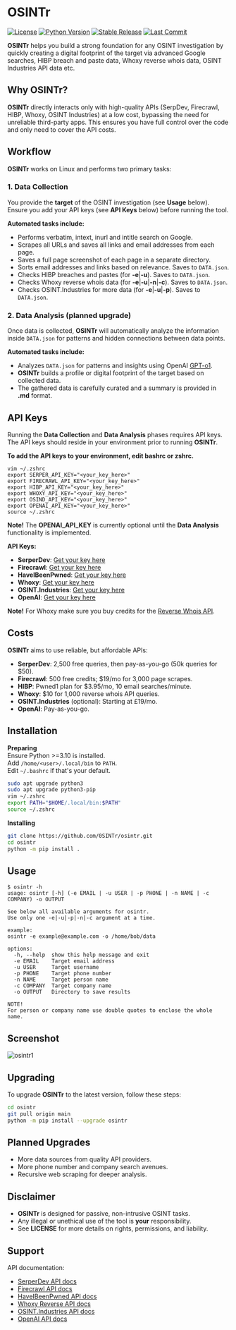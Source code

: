 
# OSINTr

[![License](https://img.shields.io/badge/license-MIT-blue.svg)](https://raw.githubusercontent.com/0SINTr/osintr/master/LICENSE)
[![Python Version](https://img.shields.io/badge/python-3.10+-green)](https://www.python.org)
[![Stable Release](https://img.shields.io/badge/version-0.1.0-blue.svg)](https://github.com/0SINTr/osintr/releases/tag/v0.1.0)
[![Last Commit](https://img.shields.io/github/last-commit/0SINTr/osintr)](https://github.com/0SINTr/osintr/commits/main)

**OSINTr** helps you build a strong foundation for any OSINT investigation by quickly creating a digital footprint of the target via advanced Google searches, HIBP breach and paste data, Whoxy reverse whois data, OSINT Industries API data etc.

## Why OSINTr?

**OSINTr** directly interacts only with high-quality APIs (SerpDev, Firecrawl, HIBP, Whoxy, OSINT Industries) at a low cost, bypassing the need for unreliable third-party apps. This ensures you have full control over the code and only need to cover the API costs.

## Workflow

**OSINTr** works on Linux and performs two primary tasks:

### 1. Data Collection

You provide the **target** of the OSINT investigation (see **Usage** below).   
Ensure you add your API keys (see **API Keys** below) before running the tool.

**Automated tasks include:**
- Performs verbatim, intext, inurl and intitle search on Google.
- Scrapes all URLs and saves all links and email addresses from each page.
- Saves a full page screenshot of each page in a separate directory.
- Sorts email addresses and links based on relevance. Saves to `DATA.json`.
- Checks HIBP breaches and pastes (for **-e**|**-u**). Saves to `DATA.json`.
- Checks Whoxy reverse whois data (for **-e**|**-u**|**-n**|**-c**). Saves to `DATA.json`.
- Checks OSINT.Industries for more data (for **-e**|**-u**|**-p**). Saves to `DATA.json`.

### 2. Data Analysis (planned upgrade)

Once data is collected, **OSINTr** will automatically analyze the information inside `DATA.json` for patterns and hidden connections between data points.

**Automated tasks include:**
- Analyzes `DATA.json` for patterns and insights using OpenAI [GPT-o1](https://openai.com/o1/).
- **OSINTr** builds a profile or digital footprint of the target based on collected data.
- The gathered data is carefully curated and a summary is provided in **.md** format.

## API Keys

Running the **Data Collection** and **Data Analysis** phases requires API keys.\
The API keys should reside in your environment prior to running **OSINTr**.

**To add the API keys to your environment, edit bashrc or zshrc.**
```plaintext
vim ~/.zshrc
export SERPER_API_KEY="<your_key_here>"
export FIRECRAWL_API_KEY="<your_key_here>"
export HIBP_API_KEY="<your_key_here>"
export WHOXY_API_KEY="<your_key_here>"
export OSIND_API_KEY="<your_key_here>"
export OPENAI_API_KEY="<your_key_here>"
source ~/.zshrc
```

**Note!** The **OPENAI_API_KEY** is currently optional until the **Data Analysis** functionality is implemented.

**API Keys:**

- **SerperDev**: [Get your key here](https://serper.dev/)
- **Firecrawl**: [Get your key here](https://www.firecrawl.dev/)
- **HaveIBeenPwned**: [Get your key here](https://haveibeenpwned.com/)
- **Whoxy**: [Get your key here](https://www.whoxy.com/)
- **OSINT.Industries**: [Get your key here](https://www.osint.industries/)
- **OpenAI**: [Get your key here](https://openai.com/)

**Note!** For Whoxy make sure you buy credits for the [Reverse Whois API](https://www.whoxy.com/pricing.php).

## Costs

**OSINTr** aims to use reliable, but affordable APIs:

- **SerperDev**: 2,500 free queries, then pay-as-you-go (50k queries for $50).
- **Firecrawl**: 500 free credits; $19/mo for 3,000 page scrapes. 
- **HIBP**: Pwned1 plan for $3.95/mo, 10 email searches/minute.
- **Whoxy**: $10 for 1,000 reverse whois API queries.
- **OSINT.Industries** (optional): Starting at £19/mo.
- **OpenAI**: Pay-as-you-go.

## Installation

**Preparing**\
Ensure Python >=3.10 is installed.\
Add `/home/<user>/.local/bin` to `PATH`.\
Edit `~/.bashrc` if that's your default.

```bash
sudo apt upgrade python3
sudo apt upgrade python3-pip
vim ~/.zshrc
export PATH="$HOME/.local/bin:$PATH"
source ~/.zshrc
```

**Installing**
```bash
git clone https://github.com/0SINTr/osintr.git
cd osintr
python -m pip install .
```

## Usage

```console
$ osintr -h
usage: osintr [-h] (-e EMAIL | -u USER | -p PHONE | -n NAME | -c COMPANY) -o OUTPUT

See below all available arguments for osintr.
Use only one -e|-u|-p|-n|-c argument at a time.

example:
osintr -e example@example.com -o /home/bob/data

options:
  -h, --help  show this help message and exit
  -e EMAIL    Target email address
  -u USER     Target username
  -p PHONE    Target phone number
  -n NAME     Target person name
  -c COMPANY  Target company name
  -o OUTPUT   Directory to save results

NOTE!
For person or company name use double quotes to enclose the whole name.
```

## Screenshot

![osintr1](osintr/docs/0SINTr.png)

## Upgrading

To upgrade **OSINTr** to the latest version, follow these steps:

```bash
cd osintr
git pull origin main
python -m pip install --upgrade osintr
```

## Planned Upgrades

- More data sources from quality API providers.
- More phone number and company search avenues.
- Recursive web scraping for deeper analysis.

## Disclaimer

- **OSINTr** is designed for passive, non-intrusive OSINT tasks.
- Any illegal or unethical use of the tool is **your** responsibility.
- See **LICENSE** for more details on rights, permissions, and liability.

## Support

API documentation:

- [SerperDev API docs](https://serper.dev/)
- [Firecrawl API docs](https://docs.firecrawl.dev/introduction)
- [HaveIBeenPwned API docs](https://haveibeenpwned.com/API/v3)
- [Whoxy Reverse API docs](https://www.whoxy.com/reverse-whois/)
- [OSINT.Industries API docs](https://docs.osint.industries/reference/search)
- [OpenAI API docs](https://platform.openai.com/docs/overview)